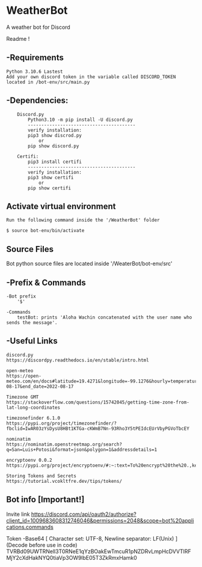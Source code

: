 # WeatherBot
A weather bot for Discord

Readme ! 

-Requirements
--------------------------------

	Python 3.10.6 Lastest
	Add your own discord token in the variable called DISCORD_TOKEN
	located in /bot-env/src/main.py	
-Dependencies:
--------------------------------

		Discord.py
			Python3.10 -m pip install -U discord.py
			----------------------------------------
			verify installation: 
			pip3 show discrod.py 
				or
			pip show discord.py		

		Certifi:
			pip3 install certifi
			----------------------------------------
			verify installation: 
			pip3 show certifi 
				or
			pip show certifi	

Activate virtual environment					
----------------------------------

	Run the following command inside the '/WeatherBot' folder

	$ source bot-env/bin/activate



Source Files
----------------------------------

Bot python source files are located inside '/WeaterBot/bot-env/src'


-Prefix & Commands
----------------------------------

	-Bot prefix
		'$'
	
	-Commands
		testBot: prints 'Aloha Wachin concatenated with the user name who sends the message'.

-Useful Links
----------------------------------
	discord.py
	https://discordpy.readthedocs.io/en/stable/intro.html

	open-meteo
	https://open-meteo.com/en/docs#latitude=19.4271&longitude=-99.1276&hourly=temperature_2m,precipitation&timezone=auto&start_date=2022-08-17&end_date=2022-08-17

	Timezone GMT
	https://stackoverflow.com/questions/15742045/getting-time-zone-from-lat-long-coordinates

	timezonefinder 6.1.0
	https://pypi.org/project/timezonefinder/?fbclid=IwAR03zYsDysU8HBt1KTGa-cKWmB7Nn-93Rho3Y5tPEIdcEUrVbyPGVoTbcEY

	nominatim 
	https://nominatim.openstreetmap.org/search?q=San=Luis+Potosi&format=json&polygon=1&addressdetails=1

	encryptoenv 0.0.2
	https://pypi.org/project/encryptoenv/#:~:text=To%20encrypt%20the%20.,key%20in%20their%20own%20program.

	Storing Tokens and Secrets
	https://tutorial.vcokltfre.dev/tips/tokens/

Bot info [Important!]
----------------------------------
Invite link
https://discord.com/api/oauth2/authorize?client_id=1009683608312746046&permissions=2048&scope=bot%20applications.commands

Token -Base64 [ Character set: UTF-8, Newline separator: LF(Unix) ] (Decode before use in code)
TVRBd09UWTRNell3T0RNeE1qYzBOakEwTmcuR1pNZDRvLmpHcDVVTlRFMjY2cXdHakNYQ0tiaVp3OW9lbE05T3ZkRmxHamk0
